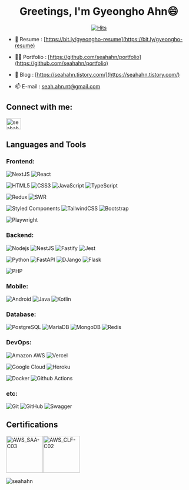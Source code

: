 <h1 align="center">Greetings, I'm Gyeongho Ahn😄</h1>

<div align="center">
  
[![Hits](https://hits.seeyoufarm.com/api/count/incr/badge.svg?url=https%3A%2F%2Fgithub.com%2Fseahahn%2Fhit-counter&count_bg=%2379C83D&title_bg=%23555555&icon=&icon_color=%23E7E7E7&title=hits&edge_flat=false)](https://hits.seeyoufarm.com)
</div>

- 📄 Resume : [https://bit.ly/gyeongho-resume](https://bit.ly/gyeongho-resume)

- 👨‍💻 Portfolio : [https://github.com/seahahn/portfolio](https://github.com/seahahn/portfolio)

- 📝 Blog : [https://seahahn.tistory.com/](https://seahahn.tistory.com/)

- 📫 E-mail : [seah.ahn.nt@gmail.com](mailto:seah.ahn.nt@gmail.com)

<h2 align="left">Connect with me:</h2>
<p align="left">
<a href="https://www.linkedin.com/in/gyeongho-ahn-2a949116b" target="blank"><img align="center" src="https://raw.githubusercontent.com/rahuldkjain/github-profile-readme-generator/master/src/images/icons/Social/linked-in-alt.svg" alt="seahahn" height="30" width="40" /></a>  
<!-- <a href="https://stackoverflow.com/users/17848376" target="blank"><img align="center" src="https://raw.githubusercontent.com/rahuldkjain/github-profile-readme-generator/master/src/images/icons/Social/stack-overflow.svg" alt="gyeong-ho-ahn" height="30" width="40" /></a>
<a href="https://kaggle.com/gyeonghoahn" target="blank"><img align="center" src="https://raw.githubusercontent.com/rahuldkjain/github-profile-readme-generator/master/src/images/icons/Social/kaggle.svg" alt="gyeonghoahn" height="30" width="40" /></a>
<a href="https://fb.com/seah.ahn.nt" target="blank"><img align="center" src="https://raw.githubusercontent.com/rahuldkjain/github-profile-readme-generator/master/src/images/icons/Social/facebook.svg" alt="seahahn" height="30" width="40" /></a>
<a href="https://instagram.com/ahn_h.m" target="blank"><img align="center" src="https://raw.githubusercontent.com/rahuldkjain/github-profile-readme-generator/master/src/images/icons/Social/instagram.svg" alt="ahn_h.m" height="30" width="40" /></a> -->
</p>

<h2 align="left">Languages and Tools</h2>

<h3 align="left">Frontend:</h3>

![NextJS](https://img.shields.io/badge/-Nextjs-black?style=flat-square&logo=nextdotjs)
![React](https://img.shields.io/badge/-React-black?style=flat-square&logo=react)

![HTML5](https://img.shields.io/badge/-HTML5-black?style=flat-square&logo=html5)
![CSS3](https://img.shields.io/badge/-CSS3-black?style=flat-square&logo=css3&logoColor=1572B6)
![JavaScript](https://img.shields.io/badge/-JavaScript-black?style=flat-square&logo=javascript)
![TypeScript](https://img.shields.io/badge/-TypeScript-black?style=flat-square&logo=typescript)

![Redux](https://img.shields.io/badge/-Redux-black?style=flat-square&logo=redux&logoColor=764ABC)
![SWR](https://img.shields.io/badge/-SWR-black?style=flat-square&logo=swr)

![Styled Components](https://img.shields.io/badge/-Styled_Components-black?style=flat-square&logo=styledcomponents)
![TailwindCSS](https://img.shields.io/badge/-TailwindCSS-black?style=flat-square&logo=tailwindCSS)
![Bootstrap](https://img.shields.io/badge/-Bootstrap-black?style=flat-square&logo=bootstrap)

![Playwright](https://img.shields.io/badge/-Playwright-black?style=flat-square&logo=playwright)

<h3 align="left">Backend:</h3>

![Nodejs](https://img.shields.io/badge/-Nodejs-black?style=flat-square&logo=Node.js)
![NestJS](https://img.shields.io/badge/-NestJS-black?style=flat-square&logo=nestjs&logoColor=E0234E)
![Fastify](https://img.shields.io/badge/-Fastify-black?style=flat-square&logo=Fastify)
![Jest](https://img.shields.io/badge/-Jest-black?style=flat-square&logo=jest&logoColor=C21325)

![Python](https://img.shields.io/badge/-Python-black?style=flat-square&logo=Python&logoColor=3776AB)
![FastAPI](https://img.shields.io/badge/-FastAPI-black?style=flat-square&logo=FastAPI)
![DJango](https://img.shields.io/badge/-DJango-black?style=flat-square&logo=DJango&logoColor=092E20)
![Flask](https://img.shields.io/badge/-Flask-black?style=flat-square&logo=Flask)

![PHP](https://img.shields.io/badge/-PHP-black?style=flat-square&logo=PHP)

<h3 align="left">Mobile:</h3>

![Android](https://img.shields.io/badge/-Android-black?style=flat-square&logo=android)
![Java](https://img.shields.io/badge/-Java-black?style=flat-square&logo=openjdk&logoColor=437291)
![Kotlin](https://img.shields.io/badge/-Kotlin-black?style=flat-square&logo=Kotlin&logoColor=7F52FF)

<h3 align="left">Database:</h3>

![PostgreSQL](https://img.shields.io/badge/-PostgreSQL-black?style=flat-square&logo=postgresql)
![MariaDB](https://img.shields.io/badge/-MariaDB-black?style=flat-square&logo=mariadb)
![MongoDB](https://img.shields.io/badge/-MongoDB-black?style=flat-square&logo=mongodb)
![Redis](https://img.shields.io/badge/-Redis-black?style=flat-square&logo=redis)

<h3 align="left">DevOps:</h3>

![Amazon AWS](https://img.shields.io/badge/Amazon%20AWS-black?style=flat-square&logo=amazon-aws)
![Vercel](https://img.shields.io/badge/-Vercel-black?style=flat-square&logo=vercel&logoColor=#000000)

![Google Cloud](https://img.shields.io/badge/Google%20Cloud-black?style=flat-square&logo=google-cloud)
![Heroku](https://img.shields.io/badge/-Heroku-black?style=flat-square&logo=heroku&logoColor=430098)

![Docker](https://img.shields.io/badge/-Docker-black?style=flat-square&logo=docker)
![Github Actions](https://img.shields.io/badge/-Github_Actions-black?style=flat-square&logo=githubactions)

<h3 align="left">etc:</h3>

![Git](https://img.shields.io/badge/-Git-black?style=flat-square&logo=git)
![GitHub](https://img.shields.io/badge/-GitHub-black?style=flat-square&logo=github)
![Swagger](https://img.shields.io/badge/-Swagger-black?style=flat-square&logo=swagger)

<h2 align="left">Certifications</h2>

<img src="https://images.credly.com/images/0e284c3f-5164-4b21-8660-0d84737941bc/image.png" alt="AWS_SAA-C03" width="100" height="auto" style=""><img src="https://images.credly.com/images/00634f82-b07f-4bbd-a6bb-53de397fc3a6/image.png" alt="AWS_CLF-C02" width="100" height="auto">

<img align="center" src="https://github-readme-stats.vercel.app/api?username=seahahn&show_icons=true&locale=en&theme=great-gatsby" alt="seahahn" />

